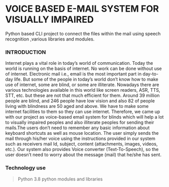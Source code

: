# VOICE BASED E-MAIL SYSTEM FOR VISUALLY IMPAIRED
Python based CLI project to connect the files within the mail using speech recognition ,various libraries and modules.

### INTRODUCTION

Internet plays a vital role in today’s world of communication. Today the world is running on the basis of internet. No work can be done without use of internet. Electronic mail 
i.e., email is the most important part in day-to-day life. But some of the people in today’s world don’t know how to make use of internet, some are blind, or some are illiterate. Nowadays there are various technologies available in this world like screen readers, ASR, TTS, STT, etc. but these are not that much efficient for them. Around 39 million people are blind, and 246 people have low vision and also 82 of people living with blindness are 50 aged and above. We have to make some internet facilities to them so they can use internet. Therefore, we came up with our project as voice-based email system for blinds which will help a lot to visually impaired peoples and also illiterate peoples for sending their mails.The users don’t need to remember any basic information about keyboard shortcuts as well as mouse location. The user simply sends the mail through his/her voice using the instructions provided in our system such as receivers mail Id, subject, content (attachments, images, videos, etc.). Our system also provides Voice converter (Text-To-Speech), so the user doesn’t need to worry about the message (mail) that he/she has sent.

### Technology use

>Python 3.8
>python modules and libraries

